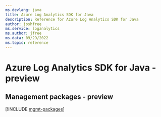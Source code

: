 ```yaml
---
ms.devlang: java
title: Azure Log Analytics SDK for Java
description: Reference for Azure Log Analytics SDK for Java
author: joshfree
ms.service: loganalytics
ms.author: jfree
ms.data: 09/29/2022
ms.topic: reference
---
```

# Azure Log Analytics SDK for Java - preview

## Management packages - preview
[!INCLUDE [mgmt-packages](log-analytics-mgmt-index.md)]